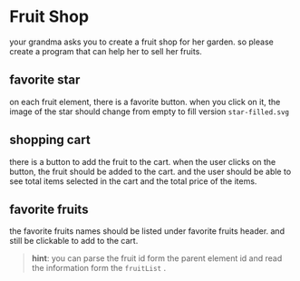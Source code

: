 # Fruit Shop 

your grandma asks you to create a fruit shop for her garden.
so please create a program that can help her to sell her fruits.


## favorite star


on each fruit element, there is a favorite button. when you click on it, the image of the star should change from empty to fill version ``star-filled.svg``


## shopping cart

there is a button to add the fruit to the cart.
when the user clicks on the button, the fruit should be added to the cart.
and the user should be able to see total items selected in the cart and the total price of the items.


## favorite fruits

the favorite fruits names should be listed under favorite fruits header.
and still be clickable to add to the cart.

> **hint**: you can parse the fruit id form the parent element id and read the information form the ``fruitList`` .
